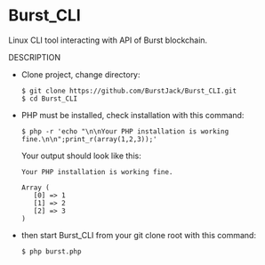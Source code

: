 # Burst_CLI

Linux CLI tool interacting with API of Burst blockchain.



DESCRIPTION
- Clone project, change directory:

      $ git clone https://github.com/BurstJack/Burst_CLI.git
      $ cd Burst_CLI

- PHP must be installed, check installation with this command:

      $ php -r 'echo "\n\nYour PHP installation is working fine.\n\n";print_r(array(1,2,3));'

  Your output should look like this:

      Your PHP installation is working fine.

      Array (     
         [0] => 1      
         [1] => 2
         [2] => 3      
      )    



- then start Burst_CLI from your git clone root with this command:

      $ php burst.php
